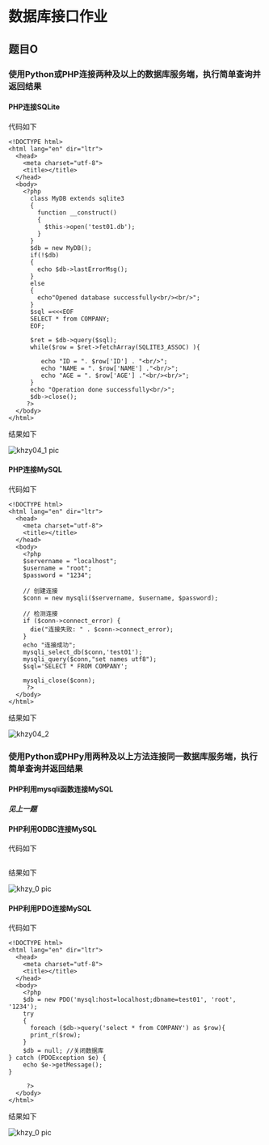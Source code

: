 # 数据库接口作业

## 题目O

### 使用Python或PHP连接两种及以上的数据库服务端，执行简单查询并返回结果

#### PHP连接SQLite

代码如下

```
<!DOCTYPE html>
<html lang="en" dir="ltr">
  <head>
    <meta charset="utf-8">
    <title></title>
  </head>
  <body>
    <?php
      class MyDB extends sqlite3
      {
        function __construct()
        {
          $this->open('test01.db');
        }
      }
      $db = new MyDB();
      if(!$db)
      {
        echo $db->lastErrorMsg();
      }
      else
      {
        echo"Opened database successfully<br/><br/>";
      }
      $sql =<<<EOF
      SELECT * from COMPANY;
      EOF;

      $ret = $db->query($sql);
      while($row = $ret->fetchArray(SQLITE3_ASSOC) ){

         echo "ID = ". $row['ID'] . "<br/>";
         echo "NAME = ". $row['NAME'] ."<br/>";
         echo "AGE = ". $row['AGE'] ."<br/><br/>";
      }
      echo "Operation done successfully<br/>";
      $db->close();
     ?>
  </body>
</html>
```
结果如下

![khzy04_1 pic]()

#### PHP连接MySQL

代码如下

```
<!DOCTYPE html>
<html lang="en" dir="ltr">
  <head>
    <meta charset="utf-8">
    <title></title>
  </head>
  <body>
    <?php
    $servername = "localhost";
    $username = "root";
    $password = "1234";

    // 创建连接
    $conn = new mysqli($servername, $username, $password);

    // 检测连接
    if ($conn->connect_error) {
      die("连接失败: " . $conn->connect_error);
    }
    echo "连接成功";
    mysqli_select_db($conn,'test01');
    mysqli_query($conn,"set names utf8");
    $sql='SELECT * FROM COMPANY';

    mysqli_close($conn);
     ?>
  </body>
</html>
```

结果如下

![khzy04_2]()


### 使用Python或PHPy用两种及以上方法连接同一数据库服务端，执行简单查询并返回结果

#### PHP利用mysqli函数连接MySQL

***见上一题***

#### PHP利用ODBC连接MySQL

代码如下

```

```

结果如下

![khzy_0 pic]()

#### PHP利用PDO连接MySQL

代码如下

```
<!DOCTYPE html>
<html lang="en" dir="ltr">
  <head>
    <meta charset="utf-8">
    <title></title>
  </head>
  <body>
    <?php
    $db = new PDO('mysql:host=localhost;dbname=test01', 'root', '1234');
    try
    {
      foreach ($db->query('select * from COMPANY') as $row){
      print_r($row);
    }
    $db = null; //关闭数据库
} catch (PDOException $e) {
    echo $e->getMessage();
}

     ?>
  </body>
</html>

```

结果如下

![khzy_0 pic]()

